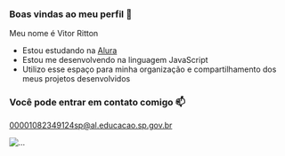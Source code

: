 ### Boas vindas ao meu perfil 💙

Meu nome é Vitor Ritton

- Estou estudando na [Alura](https://www.alura.com.br)
- Estou me desenvolvendo na linguagem JavaScript
- Utilizo esse espaço para minha organização e compartilhamento dos meus projetos desenvolvidos

### Você pode entrar em contato comigo 📫

00001082349124sp@al.educacao.sp.gov.br

![...](https://media1.tenor.com/m/S8CAKrLDMBcAAAAd/simba-lion-king-simba.gif)
